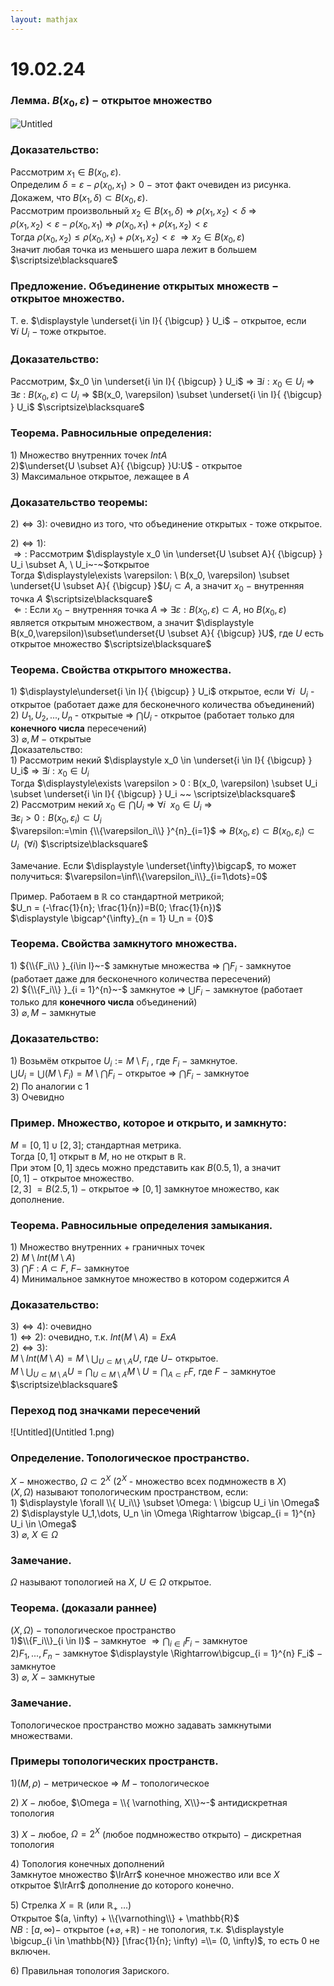 ```yaml
---  
layout: mathjax  
---  
```

  
# 19.02.24  
  
### Лемма. $B(x_0, \varepsilon)~-$ открытое множество  
  
![Untitled](Untitled.png)  
  
### Доказательство:  
Рассмотрим $x_1\in B(x_0, \varepsilon)$.  
Определим $\delta = \varepsilon - \rho(x_0, x_1) > 0~-$ этот факт очевиден из рисунка.  
Докажем, что $B(x_1, \delta) \subset B(x_0, \varepsilon).$  
Рассмотрим произвольный $x_2 \in B(x_1, \delta)$ $\Rightarrow$ $\rho (x_1, x_2) < \delta$ $\Rightarrow$  
$\rho(x_1, x_2) < \varepsilon - \rho(x_0, x_1)$ $\Rightarrow$ $\rho(x_0, x_1) + \rho(x_1, x_2) < \varepsilon$  
Тогда $\rho (x_0, x_2) \leq \rho(x_0, x_1) + \rho(x_1, x_2) < \varepsilon$ $\Rightarrow x_2 \in B(x_0, \varepsilon)$  
Значит любая точка из меньшего шара лежит в большем  $\scriptsize\blacksquare$  
  
### Предложение. Объединение открытых множеств $-$ открытое множество.  
Т. е. $\displaystyle \underset{i \in I}{ {\bigcup} } U_i$ $-$ открытое, если $\forall i \ U_i$ $-$ тоже открытое.  
  
### Доказательство:  
Рассмотрим,  $x_0 \in \underset{i \in I}{ {\bigcup} } U_i$ $\Rightarrow$ $\exists i : x_0 \in U_i$ $\Rightarrow$ $\exists \varepsilon$ : $B(x_0, \varepsilon)$ $\subset$ $U_i$ $\Rightarrow$ $B(x_0, \varepsilon) \subset \underset{i \in I}{ {\bigcup} } U_i$  $\scriptsize\blacksquare$  
  
### Теорема. Равносильные определения:  
$1)$ Множество внутренних точек $Int A$  
$2)$$\underset{U \subset A}{ {\bigcup} }U:U$ - открытое  
$3)$ Максимальное открытое, лежащее в $A$  
  
### Доказательство теоремы:  
$2)\Leftrightarrow 3)$: очевидно из того, что объединение открытых - тоже открытое.  
  
$2)\Leftrightarrow 1)$:  
$\Rightarrow:$ Рассмотрим $\displaystyle x_0 \in \underset{U \subset A}{ {\bigcup} } U_i \subset A, \ U_i~-~$открытое  
Тогда $\displaystyle\exists \varepsilon: \  B(x_0, \varepsilon) \subset \underset{U \subset A}{ {\bigcup} }$$U_i \subset A$, а значит $x_0~-$ внутренняя точка $A$  $\scriptsize\blacksquare$  
$\Leftarrow:$ Если $x_0~-$ внутренняя точка $A$ $\Rightarrow$ $\exists \varepsilon:B(x_0, \varepsilon)\subset A$, но $B(x_0, \varepsilon)$ является открытым множеством, а значит $\displaystyle B(x_0,\varepsilon)\subset\underset{U \subset A}{ {\bigcup} }U$, где $U$ есть открытое множество  $\scriptsize\blacksquare$  
  
### Теорема. Свойства открытого множества.  
$1)$ $\displaystyle\underset{i \in I}{ {\bigcup} } U_i$ открытое, если $\forall i~$ $U_i$ - открытое (работает даже для бесконечного количества объединений)  
$2)$ $U_1, U_2, ... , U_n$  - открытые $\Rightarrow$ $\displaystyle\bigcap U_i$ - открытое (работает только для **конечного числа** пересечений)  
$3)$ $\varnothing, M~-$ открытые  
Доказательство:  
$1)$ Рассмотрим некий $\displaystyle x_0 \in \underset{i \in I}{ {\bigcup} } U_i$  $\Rightarrow$ $\exists i : x_0 \in U_i$  
Тогда $\displaystyle\exists \varepsilon > 0 :  B(x_0, \varepsilon) \subset U_i \subset  \underset{i \in I}{ {\bigcup} } U_i  ~~ \scriptsize\blacksquare$  
$2)$ Рассмотрим некий $\displaystyle x_0 \in \bigcap U_i$  $\Rightarrow$ $\forall i ~~ x_0\in U_i$ $\Rightarrow$  
$\exists \varepsilon_i > 0: B(x_0, \varepsilon_i) \subset U_i$  
$\varepsilon:=\min {\\{\varepsilon_i\\} }^{n}_{i=1}$ $\Rightarrow$ $B(x_0, \varepsilon) \subset B(x_0, \varepsilon_i) \subset U_i ~~ (\forall i)$  $\scriptsize\blacksquare$  
  
Замечание. Если $\displaystyle \underset{\infty}\bigcap$, то может получиться: $\varepsilon=\inf\\{\varepsilon_i\\}_{i=1\dots}=0$  
  
Пример. Работаем в $\mathbb{R}$ со стандартной метрикой;  
$U_n = (-\frac{1}{n}; \frac{1}{n})=B(0; \frac{1}{n})$  
$\displaystyle \bigcap^{\infty}_{n = 1} U_n = {0}$  
  
### Теорема. Свойства замкнутого множества.  
$1)$ ${\\{F_i\\} }_{i\in I}~-$ замкнутые множества $\Rightarrow$ $\displaystyle \bigcap F_i$ - замкнутое (работает даже для бесконечного количества пересечений)  
$2)$ ${\\{F_i\\} }_{i = 1}^{n}~-$ замкнутое $\Rightarrow$ $\displaystyle \bigcup F_i$ $-$ замкнутое (работает только для **конечного числа** объединений)  
$3)$ $\varnothing, M~-$ замкнутые  
  
### Доказательство:  
$1)$ Возьмём открытое $U_i := M \setminus F_i$ , где $F_i~-~$замкнутое.  
$\displaystyle \bigcup U_i = \bigcup(M \setminus F_i) = M \setminus \bigcap F_i~-~$открытое $\Rightarrow$ $\displaystyle \bigcap F_i$  $-$ замкнутое  
$2)$ По аналогии с $1$  
$3)~$Очевидно  
  
### Пример. Множество, которое и открыто, и замкнуто:  
$M = [0, 1] \cup [2, 3]$; стандартная метрика.  
Тогда $[0, 1]$ открыт в $M$, но не открыт в $\mathbb{R}$.  
При этом $[0, 1]$ здесь можно представить как $B(0.5, 1)$, а значит  
$[0,1]~-$ открытое множество.  
$[2,3]~= B(2.5, 1)~-$ открытое $\Rightarrow$ $[0, 1]$ замкнутое множество, как дополнение.  
  
### Теорема. Равносильные определения замыкания.  
$1)$ Множество внутренних + граничных точек  
$2)$ $M \setminus Int(M \setminus A)$  
$3)$ $\bigcap F$ : $A \subset F$, $F -$  замкнутое  
$4)$ Минимальное замкнутое множество в котором содержится $A$  
  
### Доказательство:  
$3)\Leftrightarrow4)$: очевидно  
$1)\Leftrightarrow2)$: очевидно, т.к. $Int(M \setminus A) = Ex A$  
$2)\Leftrightarrow3)$:  
$M \setminus Int(M \setminus A) = M \setminus \displaystyle\bigcup_{U \subset M \setminus A}U,$ где $U -$  открытое.  
$M \setminus \displaystyle\bigcup_{U \subset M \setminus A}U=\bigcap_{U \subset M \setminus A} {M\setminus U}=\bigcap_{A\subset F}F$, где $F~-$ замкнутое  $\scriptsize\blacksquare$  
  
### Переход под значками пересечений  
  
![Untitled](Untitled 1.png)  
  
### Определение. Топологическое пространство.  
$X~-$ множество, $\Omega \subset 2^{X}$ ($2^X$ - множество всех подмножеств в $X$)  
$(X, \Omega)$ называют топологическим пространством, если:  
$1)$ $\displaystyle \forall \\{ U_i\\} \subset \Omega: \  \bigcup U_i \in \Omega$  
$2)$ $\displaystyle U_1,\dots, U_n \in \Omega \Rightarrow \bigcap_{i = 1}^{n} U_i \in \Omega$  
$3)~\varnothing,~X \in \Omega$  
  
### Замечание.  
$\Omega$  называют топологией на $X,~$$U \in \Omega$ открытое.  
  
### Теорема. (доказали раннее)  
$(X, \Omega)~-$ топологическое пространство  
$1)$$\\{F_i\\}_{i \in I}$  $-$ замкнутое $\Rightarrow\displaystyle\bigcap_{i \in I} F_i$  $-$ замкнутое  
$2)$$F_1, ..., F_n$  $-$ замкнутое $\displaystyle \Rightarrow\bigcup_{i = 1}^{n} F_i$  $-$ замкнутое  
$3)$$~\varnothing,~X~-$ замкнутые  
  
### Замечание.  
Топологическое пространство можно задавать замкнутыми множествами.  
  
### Примеры топологических пространств.  
$1)$$(M, \rho)~-$ метрическое $\Rightarrow$ $M~-$ топологическое  
  
$2)$$~X~-$ любое, $\Omega = \\{ \varnothing, X\\}~-$ антидискретная топология  
  
$3)$$~X~-$ любое, $\Omega  = 2^X$ (любое подмножество открыто) $-$ дискретная топология  
  
$4)$ Топология конечных дополнений  
Замкнутое множество $\lrArr$ конечное множество или все $X$  
открытое $\lrArr$ дополнение до которого конечно.  
  
$5)$ Стрелка $X=\mathbb{R}$ (или $\mathbb{R}_+$ …)  
Открытое $(a, \infty) + \\{\varnothing\\} + \mathbb{R}$  
$NB: [a, \infty) -$  открытое $(+\varnothing, +\mathbb{R})$ - не топология, т.к. $\displaystyle \bigcup_{i \in \mathbb{N}} [\frac{1}{n}; \infty) =\\= (0, \infty)$, то есть $0$ не включен.  
  
$6)$ Правильная топология Зариского.  
